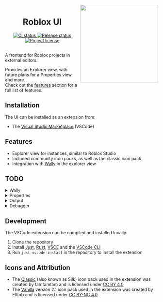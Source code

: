 <!-- markdownlint-disable MD033 -->
<!-- markdownlint-disable MD041 -->

<img align="right" width="256" src="assets/icon-256.png" />

<h1 align="center">Roblox UI</h1>

<div align="center">
  <a href="https://github.com/filiptibell/roblox-ui/actions">
    <img src="https://shields.io/endpoint?url=https://badges.readysetplay.io/workflow/filiptibell/roblox-ui/ci.yaml" alt="CI status" />
  </a>
  <a href="https://github.com/filiptibell/roblox-ui/actions">
    <img src="https://shields.io/endpoint?url=https://badges.readysetplay.io/workflow/filiptibell/roblox-ui/release.yaml" alt="Release status" />
  </a>
  <a href="https://github.com/filiptibell/roblox-ui/blob/main/LICENSE.txt">
    <img src="https://img.shields.io/github/license/filiptibell/roblox-ui.svg?label=License&color=informational" alt="Project license" />
  </a>
</div>

<br/>

A frontend for Roblox projects in external editors.

Provides an Explorer view, with future plans for a Properties view and more. <br/>
Check out the [features](#features) section for a full list of features.

## Installation

The UI can be installed as an extension from:

- The [Visual Studio Marketplace](https://marketplace.visualstudio.com/items?itemName=filiptibell.roblox-ui) (VSCode)

## Features

- Explorer view for instances, similar to Roblox Studio
- Included community icon packs, as well as the classic icon pack
- Integration with [Wally](https://wally.run) in the explorer view

## TODO

<details>
<summary>Wally</summary>

- Button for opening the wally manifest, similar to the one for the rojo manifest
- Hover cards for wally link files displaying name, version, desc, and link to wally page

</details>

<details>
<summary>Properties</summary>

- Simple text view of properties
- Editing properties for simple `.model.json` or `.meta` files
- Complex property editing for properties such as colors, vectors
- Editing properties for binary/xml files

</details>

<details>
<summary>Output</summary>

- Server that can listen for output messages from Roblox Studio
- Plugin that sends output messages from Roblox Studio to the extension
- Automatically connect to a test session and its output when one starts
- Create an output channel/panel in VSCode that forwards received output
- Parse output and use sourcemap to create clickable file links
- Colorize output messages and stack traces

</details>

<details>
<summary>Debugger</summary>

- Press F5 to start debugger and a Roblox Studio testing session
- Stopping the debugger by pressing F5 or any of the buttons also stops studio

</details>

## Development

The VSCode extension can be compiled and installed locally:

1. Clone the repository
2. Install [Just], [Rust], [VSCE] and the [VSCode CLI]
3. Run `just vscode-install` in the repository to install the extension

[Just]: https://github.com/casey/just
[Rust]: https://www.rust-lang.org/tools/install
[VSCE]: https://github.com/microsoft/vscode-vsce
[VSCode CLI]: https://code.visualstudio.com/docs/editor/command-line

## Icons and Attribution

- The [Classic] (also known as Silk) icon pack used in the extension was created by famfamfam and is licensed under [CC BY 4.0]
- The [Vanilla] version 2.1 icon pack used in the extension was created by Elttob and is licensed under [CC BY-NC 4.0]

[Classic]: https://github.com/legacy-icons/famfamfam-silk
[Vanilla]: https://github.com/Elttob/Vanilla
[CC BY 4.0]: https://creativecommons.org/licenses/by/4.0/
[CC BY-NC 4.0]: https://creativecommons.org/licenses/by-nc/4.0/
